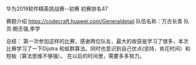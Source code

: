 华为2019软件精英挑战赛--初赛
初赛排名47 

赛题介绍
https://codecraft.huawei.com/Generaldetail
队伍名称：万古长青
队员:鲍志强,李学

总结： 第一次参加这样的比赛，感谢两位队友，最大的收获是学习了很多，本次比赛学习了一下Dijstra 和蚁群算法。同时也意识到自己优点(坚持，肯花时间）和短板（算法思维不够强）。
在以后的时间里，需要多多努力。
